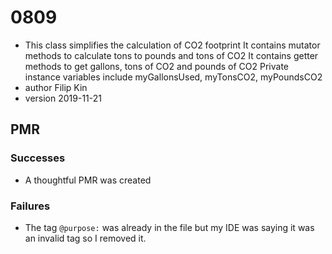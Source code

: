 # 0809
* This class simplifies the calculation of CO2 footprint It contains mutator methods to calculate tons to pounds and tons of CO2 It contains getter methods to get gallons, tons of CO2 and pounds of CO2 Private instance variables include myGallonsUsed, myTonsCO2, myPoundsCO2
* author Filip Kin
* version 2019-11-21

## PMR
### Successes
- A thoughtful PMR was created
### Failures
- The tag `@purpose:` was already in the file but my IDE was saying it was an invalid tag so I removed it.